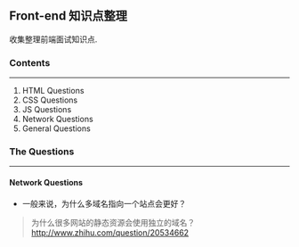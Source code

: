 ## Front-end 知识点整理
收集整理前端面试知识点.

### Contents
***

1. HTML Questions
2. CSS Questions
3. JS Questions
4. Network Questions
5. General Questions

### The Questions
***

#### Network Questions
*   一般来说，为什么多域名指向一个站点会更好？
>   为什么很多网站的静态资源会使用独立的域名？
>   http://www.zhihu.com/question/20534662

